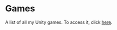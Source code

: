 # Games
A list of all my Unity games. To access it, click [here](https://yaminox7.github.io/Games/).
